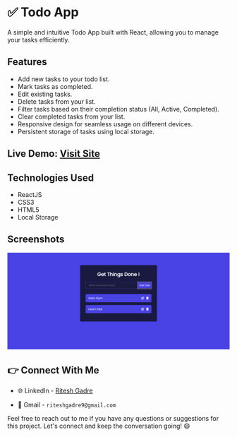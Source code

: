 # ✅ Todo App

A simple and intuitive Todo App built with React, allowing you to manage your tasks efficiently.

## Features

- Add new tasks to your todo list.
- Mark tasks as completed.
- Edit existing tasks.
- Delete tasks from your list.
- Filter tasks based on their completion status (All, Active, Completed).
- Clear completed tasks from your list.
- Responsive design for seamless usage on different devices.
- Persistent storage of tasks using local storage.

## Live Demo: [Visit Site](https://todolist-application-reactjs.netlify.app/)

## Technologies Used

- ReactJS
- CSS3
- HTML5
- Local Storage

## Screenshots

![Todo App Preview](./overview/Screenshot%202023-06-30%20005950.png)



## 👉 Connect With Me

- 🌐 LinkedIn - [Ritesh Gadre](https://www.linkedin.com/in/ritesh-gadre-80a0a9188/)

- 📧 Gmail - `riteshgadre9@gmail.com`




Feel free to reach out to me if you have any questions or suggestions for this project. Let's connect and keep the conversation going! 😄
    